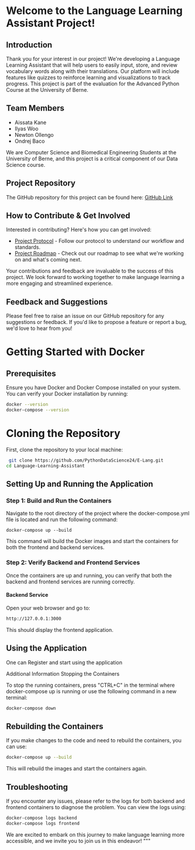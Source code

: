 # Welcome to the Language Learning Assistant Project!

## Introduction
Thank you for your interest in our project! We're developing a Language Learning Assistant that will help users to easily input, store, and review vocabulary words along with their translations. Our platform will include features like quizzes to reinforce learning and visualizations to track progress. This project is part of the evaluation for the Advanced Python Course at the University of Berne.

## Team Members
- Aissata Kane  
- Ilyas Woo
- Newton Ollengo
- Ondrej Baco

We are Computer Science and Biomedical Engineering Students at the University of Berne, and this project is a critical component of our Data Science course.

## Project Repository
The GitHub repository for this project can be found here: [GitHub Link](https://github.com/Newton001/Language-Learning-Assistant.git)

## How to Contribute & Get Involved
Interested in contributing? Here's how you can get involved:
- [Project Protocol](https://github.com/Newton001/Language-Learning-Assistant.git) - Follow our protocol to understand our workflow and standards.
- [Project Roadmap](https://github.com/PythonDataScience24/Language-Learning-Assistant/blob/main/Roadmap.md) - Check out our roadmap to see what we're working on and what's coming next.

Your contributions and feedback are invaluable to the success of this project. We look forward to working together to make language learning a more engaging and streamlined experience.

## Feedback and Suggestions
Please feel free to raise an issue on our GitHub repository for any suggestions or feedback. If you'd like to propose a feature or report a bug, we'd love to hear from you!

# Getting Started with Docker

## Prerequisites
Ensure you have Docker and Docker Compose installed on your system. You can verify your Docker installation by running:

```bash
docker --version
docker-compose --version
```
# Cloning the Repository

First, clone the repository to your local machine:

```bash
 git clone https://github.com/PythonDataScience24/E-Lang.git
cd Language-Learning-Assistant
```
## Setting Up and Running the Application
### Step 1: Build and Run the Containers

Navigate to the root directory of the project where the docker-compose.yml file is located and run the following command:

```
docker-compose up --build
```
This command will build the Docker images and start the containers for both the frontend and backend services.
### Step 2: Verify Backend and Frontend Services

Once the containers are up and running, you can verify that both the backend and frontend services are running correctly.

#### Backend Service

Open your web browser and go to:

```bash
http://127.0.0.1:3000
```

This should display the frontend application.
## Using the Application

One can Register and start using the application

Additional Information
Stopping the Containers

To stop the running containers, press "CTRL+C" in the terminal where docker-compose up is running or use the following command in a new terminal:

```bash
docker-compose down
```
## Rebuilding the Containers

If you make changes to the code and need to rebuild the containers, you can use:

```bash
docker-compose up --build
```
This will rebuild the images and start the containers again.
## Troubleshooting

If you encounter any issues, please refer to the logs for both backend and frontend containers to diagnose the problem. You can view the logs using:
``` bash
docker-compose logs backend
docker-compose logs frontend
```

We are excited to embark on this journey to make language learning more accessible, and we invite you to join us in this endeavor! """



